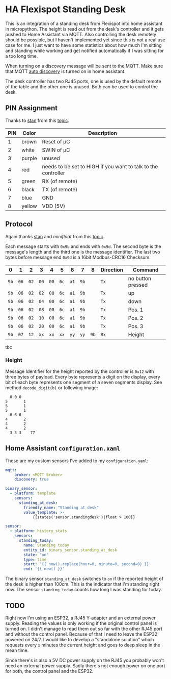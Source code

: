 # HA Flexispot Standing Desk

This is an integration of a standing desk from Flexispot into home assistant in micropython. The height is read out from the desk's controller and it gets pushed to Home Assistant via MQTT. Also controlling the desk remotely should be possible, but I haven't implemented yet since this is not a real use case for me. I just want to have some statistics about how much I'm sitting and standing while working and get notified automatically if I was sitting for a too long time.

When turning on a discovery message will be sent to the MQTT. Make sure that MQTT [auto discovery](https://www.home-assistant.io/docs/mqtt/discovery/) is turned on in home assistant.

The desk controller has two RJ45 ports, one is used by the default remote of the table and the other one is unused. Both can be used to control the desk. 

## PIN Assignment
Thanks to [stan](https://www.mikrocontroller.net/user/show/stan) from this [topic](https://www.mikrocontroller.net/topic/493524). 

| PIN | Color  | Description                                                   |
|-----|--------|---------------------------------------------------------------|
| 1   | brown  | Reset of µC                                                   |
| 2   | white  | SWIN of µC                                                    |
| 3   | purple | unused                                                        |
| 4   | red    | needs to be set to HIGH if you want to talk to the controller |
| 5   | green  | RX (of remote)                                                |
| 6   | black  | TX (of remote)                                                |
| 7   | blue   | GND                                                           |
| 8   | yellow | VDD (5V)                                                      |

## Protocol
Again thanks [stan](https://www.mikrocontroller.net/user/show/stan) and _minifloat_ from this [topic](https://www.mikrocontroller.net/topic/493524). 

Each message starts with `0x9b` and ends with `0x9d`. The second byte is the message's length and the third one is the message identifier. The last two bytes before message end `0x9d` is a 16bit Modbus-CRC16 Checksum.

| 0    | 1    | 2    | 3    | 4    | 5    | 6    | 7    | 8    | Direction   | Command           |
|------|------|------|------|------|------|------|------|------|-------------|-------------------|
| `9b` | `06` | `02` | `00` | `00` | `6c` | `a1` | `9b` |      | `Tx`        | no button pressed |
| `9b` | `06` | `02` | `02` | `00` | `6c` | `a1` | `9b` |      | `Tx`        | up                |
| `9b` | `06` | `02` | `04` | `00` | `6c` | `a1` | `9b` |      | `Tx`        | down              |
| `9b` | `06` | `02` | `08` | `00` | `6c` | `a1` | `9b` |      | `Tx`        | Pos. 1            |
| `9b` | `06` | `02` | `10` | `00` | `6c` | `a1` | `9b` |      | `Tx`        | Pos. 2            |
| `9b` | `06` | `02` | `20` | `00` | `6c` | `a1` | `9b` |      | `Tx`        | Pos. 3            |
| `9b` | `07` | `12` | `xx` | `xx` | `xx` | `yy` | `yy` | `9b` | `Rx`        | Height            |
tbc

### Height
Message Identifier for the height reported by the controller is `0x12` with three bytes of payload. Every byte represents a digit on the display, every bit of each byte represents one segment of a seven segments display. See method `decode_digit(b)` or following image:

```
  0 0 0
5       1
5       1
5       1
  6 6 6
4       2
4       2
4       2
  3 3 3    77
```

## Home Assistant `configuration.xaml`
These are my custom sensors I've added to my `configuration.yaml`:

```yaml
mqtt:
    broker: <MQTT Broker>
    discovery: true

binary_sensor:
  - platform: template
    sensors:
      standing_at_desk:
        friendly_name: "Standing at desk"
        value_template: >-
            {{states('sensor.standingdesk')|float > 100}}

sensor:
  - platform: history_stats
    sensors:
      standing_today:
        name: Standing today
        entity_id: binary_sensor.standing_at_desk
        state: "on"
        type: time
        start: '{{ now().replace(hour=0, minute=0, second=0) }}'
        end: '{{ now() }}'
```

The binary sensor `standing_at_desk` switches to `on` if the reported height of the desk is higher than 100cm. This is the indicator that I'm standing right now. The sensor `standing_today` counts how long I was standing for today.

## TODO
Right now I'm using an ESP32, a RJ45 Y-adapter and an external power supply. Reading the values is only working if the original control panel is turned on. I didn't manage to read them out so far with the other RJ45 port and without the control panel. Because of that I need to leave the ESP32 powered on 24/7. I would like to develop a "standalone solution" which requests every `x` minutes the current height and goes to deep sleep in the mean time.

Since there's is also a 5V DC power supply on the RJ45 you probably won't need an external power supply. Sadly there's not enough power on one port for both, the control panel and the ESP32.